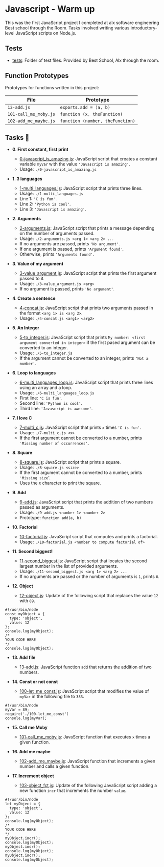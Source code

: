 # Javascript - Warm up

This was the first JavaScript project I completed at alx software engineering Best school through the Room. Tasks involved
writing various introductory-level JavaScript scripts on Node.js.

## Tests

* [tests](./tests): Folder of test files. Provided by Best School, Alx through the room.

## Function Prototypes

Prototypes for functions written in this project:

| File        | Prototype                                  |
| ----------- | ------------------------------------------ |
| `13-add.js` | `exports.add = (a, b)`                     |
| `101-call_me_moby.js` | `function (x, theFunction)`      |
| `102-add_me_maybe.js` | `function (number, theFunction)` |

## Tasks :page_with_curl:

* **0. First constant, first print**
  * [0-javascript_is_amazing.js](./0-javascript_is_amazing.js): JavaScript script
  that creates a constant variable `myVar` with the value `'Javascript is amazing'`.
  * Usage: `./0-javascript_is_amazing.js`

* **1. 3 languages**
  * [1-multi_languages.js](./1-multi_languages.js): JavaScript script that prints
  three lines.
  * Usage: `./1-multi_languages.js`
  * Line 1: `'C is fun'`.
  * Line 2: `'Python is cool'`.
  * Line 3: `'Javascript is amazing'`.

* **2. Arguments**
  * [2-arguments.js](./2-arguments.js): JavaScript script that prints a message
  depending on the number of arguments passed.
  * Usage: `./2-arguments.js <arg 1> <arg 2> ...`
  * If no arguments are passed, prints `'No argument'`.
  * If one argument is passed, prints `'Argument found'`.
  * Otherwise, prints `'Arguments found'`.

* **3. Value of my argument**
  * [3-value_argument.js](./3-value_argument.js): JavaScript script that prints
  the first argument passed to it.
  * Usage: `./3-value_argument.js <arg>`
  * If no argument is passed, prints `'No argument'`.

* **4. Create a sentence**
  * [4-concat.js](./4-concat.js): JavaScript script that prints two arguments
  passed in the format `<arg 1> is <arg 2>`.
  * Usage: `./4-concat.js <arg1> <arg2>`

* **5. An Integer**
  * [5-to_integer.js](./5-to_integer.js): JavaScript script that prints
  `My number: <first argument converted in integer>` if the first pased argument
  can be converted to an integer.
  * Usage: `./5-to_integer.js`
  * If the argument cannot be converted to an integer, prints `'Not a number'`.

* **6. Loop to languages**
  * [6-multi_languages_loop.js](./6-multi_languages_loop.js): JavaScript script that
  prints three lines using an array and a loop.
  * Usage: `./6-multi_languages_loop.js`
  * First line: `'C is fun'`.
  * Second line: `'Python is cool'`.
  * Third line: `'Javascript is awesome'`.

* **7. I love C**
  * [7-multi_c.js](./7-multi_c.js): JavaScript script that prints `x` times `'C is fun'`.
  * Usage: `./7-multi_c.js <x>`
  * If the first argument cannot be converted to a number, prints
  `'Missing number of occurrences'`.

* **8. Square**
  * [8-square.js](./8-square.js): JavaScript script that prints a square.
  * Usage: `./8-square.js <size>`
  * If the first argument cannot be converted to a number, prints `'Missing size`'.
  * Uses the `X` character to print the square.

* **9. Add**
  * [9-add.js](./9-add.js): JavaScript script that prints the addition of two
  numbers passed as arguments.
  * Usage: `./9-add.js <number 1> <number 2>`
  * Prototype: `function add(a, b)`

* **10. Factorial**
  * [10-factorial.js](./10-factorial.js): JavaScript script that computes and
  prints a factorial.
  * Usage: `./10-factorial.js <number to compute factorial of>`

* **11. Second biggest!**
  * [11-second_biggest.js](./11-second_biggest.js): JavaScript script that
  locates the second largest number in the list of provided arguments.
  * Usage: `./11-second_biggest.js <arg 1> <arg 2> ...`
  * If no arguments are passed or the number of arguments is `1`, prints `0`.

* **12. Object**
  * [12-object.js](./12-object.js): Update of the following script that replaces
  the value `12` with `89`.
```
#!/usr/bin/node
const myObject = {
  type: 'object',
  value: 12
};
console.log(myObject);
/*
YOUR CODE HERE
*/
console.log(myObject);
```

* **13. Add file**
  * [13-add.js](./13-add.js): JavaScript function `add` that returns the addition
  of two numbers.

* **14. Const or not const**
  * [100-let_me_const.js](./100-let_me_const.js): JavaScript script that modifies
  the value of `myVar` in the following file to `333`.
```
#!/usr/bin/node
myVar = 89;
require('./100-let_me_const')
console.log(myVar);
```

* **15. Call me Moby**
  * [101-call_me_moby.js](./101-call_me_moby.js): JavaScript function that executes
  `x` times a given function.

* **16. Add me maybe**
  * [102-add_me_maybe.js](./102-add_me_maybe.js): JavaScript function that
  increments a given number and calls a given function.

* **17. Increment object**
  * [103-object_fct.js](./103-object_fct.js): Update of the following JavaScript
  script adding a new function `incr` that increments the number `value`.
```
#!/usr/bin/node
let myObject = {
  type: 'object',
  value: 12
};
console.log(myObject);
/*
YOUR CODE HERE
*/
myObject.incr();
console.log(myObject);
myObject.incr();
console.log(myObject);
myObject.incr();
console.log(myObject);
```